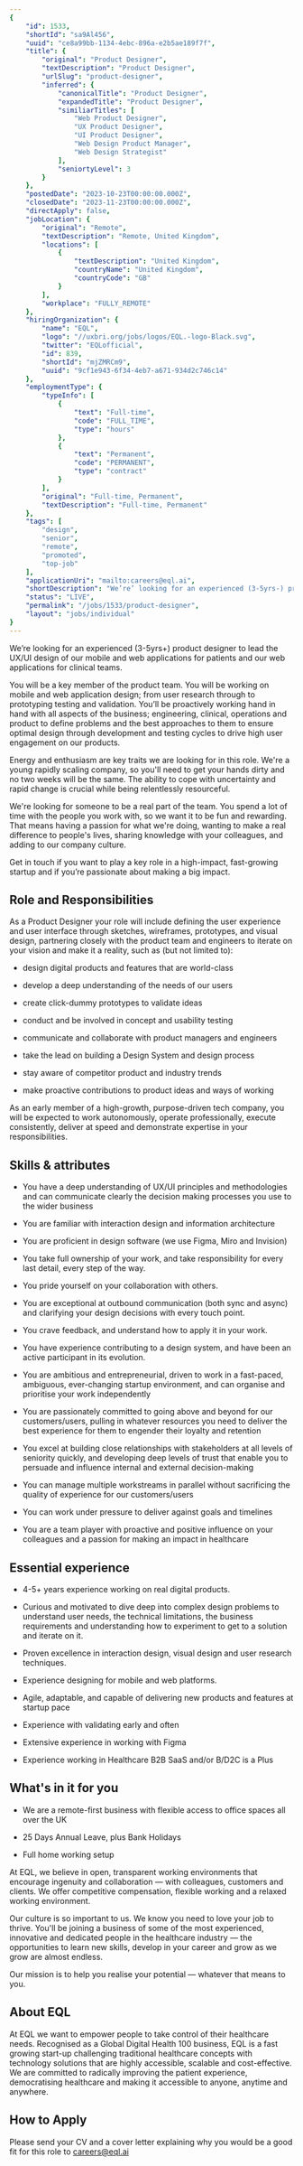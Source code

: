 ```yaml
---
{
	"id": 1533,
	"shortId": "sa9Al456",
	"uuid": "ce8a99bb-1134-4ebc-896a-e2b5ae189f7f",
	"title": {
		"original": "Product Designer",
		"textDescription": "Product Designer",
		"urlSlug": "product-designer",
		"inferred": {
			"canonicalTitle": "Product Designer",
			"expandedTitle": "Product Designer",
			"similiarTitles": [
				"Web Product Designer",
				"UX Product Designer",
				"UI Product Designer",
				"Web Design Product Manager",
				"Web Design Strategist"
			],
			"seniortyLevel": 3
		}
	},
	"postedDate": "2023-10-23T00:00:00.000Z",
	"closedDate": "2023-11-23T00:00:00.000Z",
	"directApply": false,
	"jobLocation": {
		"original": "Remote",
		"textDescription": "Remote, United Kingdom",
		"locations": [
			{
				"textDescription": "United Kingdom",
				"countryName": "United Kingdom",
				"countryCode": "GB"
			}
		],
		"workplace": "FULLY_REMOTE"
	},
	"hiringOrganization": {
		"name": "EQL",
		"logo": "//uxbri.org/jobs/logos/EQL.-logo-Black.svg",
		"twitter": "EQLofficial",
		"id": 839,
		"shortId": "mjZMRCm9",
		"uuid": "9cf1e943-6f34-4eb7-a671-934d2c746c14"
	},
	"employmentType": {
		"typeInfo": [
			{
				"text": "Full-time",
				"code": "FULL_TIME",
				"type": "hours"
			},
			{
				"text": "Permanent",
				"code": "PERMANENT",
				"type": "contract"
			}
		],
		"original": "Full-time, Permanent",
		"textDescription": "Full-time, Permanent"
	},
	"tags": [
		"design",
		"senior",
		"remote",
		"promoted",
		"top-job"
	],
	"applicationUri": "mailto:careers@eql.ai",
	"shortDescription": "We’re’ looking for an experienced (3-5yrs-) product designer to lead the UX/UI/ design of our mobile and web applications for patients and our web applications for clinical teams. You will be a key",
	"status": "LIVE",
	"permalink": "/jobs/1533/product-designer",
	"layout": "jobs/individual"
}
---
```

<p>We’re looking for an experienced (3-5yrs+) product designer to lead the UX/UI design of our mobile and web applications for patients and our web applications for clinical teams.</p><p>You will be a key member of the product team. You will be working on mobile and web application design; from user research through to prototyping testing and validation. You’ll be proactively working hand in hand with all aspects of the business; engineering, clinical, operations and product to define problems and the best approaches to them to ensure optimal design through development and testing cycles to drive high user engagement on our products.</p><p>Energy and enthusiasm are key traits we are looking for in this role. We're a young rapidly scaling company, so you'll need to get your hands dirty and no two weeks will be the same. The ability to cope with uncertainty and rapid change is crucial while being relentlessly resourceful.</p><p>We're looking for someone to be a real part of the team. You spend a lot of time with the people you work with, so we want it to be fun and rewarding. That means having a passion for what we're doing, wanting to make a real difference to people's lives, sharing knowledge with your colleagues, and adding to our company culture.</p><p>Get in touch if you want to play a key role in a high-impact, fast-growing startup and if you’re passionate about making a big impact.</p><h2>Role and Responsibilities</h2><p>As a Product Designer your role will include defining the user experience and user interface through sketches, wireframes, prototypes, and visual design, partnering closely with the product team and engineers to iterate on your vision and make it a reality, such as (but not limited to):</p><ul><li><p>design digital products and features that are world-class</p></li><li><p>develop a deep understanding of the needs of our users</p></li><li><p>create click-dummy prototypes to validate ideas</p></li><li><p>conduct and be involved in concept and usability testing</p></li><li><p>communicate and collaborate with product managers and engineers</p></li><li><p>take the lead on building a Design System and design process</p></li><li><p>stay aware of competitor product and industry trends</p></li><li><p>make proactive contributions to product ideas and ways of working</p></li></ul><p>As an early member of a high-growth, purpose-driven tech company, you will be expected to work autonomously, operate professionally, execute consistently, deliver at speed and demonstrate expertise in your responsibilities.</p><h2>Skills &amp; attributes</h2><ul><li><p>You have a deep understanding of UX/UI principles and methodologies and can communicate clearly the decision making processes you use to the wider business</p></li><li><p>You are familiar with interaction design and information architecture</p></li><li><p>You are proficient in design software (we use Figma, Miro and Invision)</p></li><li><p>You take full ownership of your work, and take responsibility for every last detail, every step of the way.</p></li><li><p>You pride yourself on your collaboration with others.</p></li><li><p>You are exceptional at outbound communication (both sync and async) and clarifying your design decisions with every touch point.</p></li><li><p>You crave feedback, and understand how to apply it in your work.</p></li><li><p>You have experience contributing to a design system, and have been an active participant in its evolution.</p></li><li><p>You are ambitious and entrepreneurial, driven to work in a fast-paced, ambiguous, ever-changing startup environment, and can organise and prioritise your work independently</p></li><li><p>You are passionately committed to going above and beyond for our customers/users, pulling in whatever resources you need to deliver the best experience for them to engender their loyalty and retention</p></li><li><p>You excel at building close relationships with stakeholders at all levels of seniority quickly, and developing deep levels of trust that enable you to persuade and influence internal and external decision-making</p></li><li><p>You can manage multiple workstreams in parallel without sacrificing the quality of experience for our customers/users</p></li><li><p>You can work under pressure to deliver against goals and timelines</p></li><li><p>You are a team player with proactive and positive influence on your colleagues and a passion for making an impact in healthcare</p></li></ul><h2>Essential experience</h2><ul><li><p>4-5+ years experience working on real digital products.</p></li><li><p>Curious and motivated to dive deep into complex design problems to understand user needs, the technical limitations, the business requirements and understanding how to experiment to get to a solution and iterate on it.</p></li><li><p>Proven excellence in interaction design, visual design and user research techniques.</p></li><li><p>Experience designing for mobile and web platforms.</p></li><li><p>Agile, adaptable, and capable of delivering new products and features at startup pace</p></li><li><p>Experience with validating early and often</p></li><li><p>Extensive experience in working with Figma</p></li><li><p>Experience working in Healthcare B2B SaaS and/or B/D2C is a Plus</p></li></ul><h2>What's in it for you</h2><ul><li><p>We are a remote-first business with flexible access to office spaces all over the UK</p></li><li><p>25 Days Annual Leave, plus Bank Holidays</p></li><li><p>Full home working setup</p></li></ul><p>At EQL, we believe in open, transparent working environments that encourage ingenuity and collaboration — with colleagues, customers and clients. We offer competitive compensation, flexible working and a relaxed working environment.</p><p>Our culture is so important to us. We know you need to love your job to thrive. You'll be joining a business of some of the most experienced, innovative and dedicated people in the healthcare industry — the opportunities to learn new skills, develop in your career and grow as we grow are almost endless.</p><p>Our mission is to help you realise your potential — whatever that means to you.</p><h2>About EQL</h2><p>At EQL we want to empower people to take control of their healthcare needs. Recognised as a Global Digital Health 100 business, EQL is a fast growing start-up challenging traditional healthcare concepts with technology solutions that are highly accessible, scalable and cost-effective. We are committed to radically improving the patient experience, democratising healthcare and making it accessible to anyone, anytime and anywhere.</p><h2>How to Apply</h2><p>Please send your CV and a cover letter explaining why you would be a good fit for this role to <a target="_blank" rel="noopener noreferrer nofollow" href="mailto:careers@eql.ai">careers@eql.ai</a></p>

